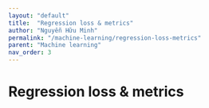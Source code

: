 ```yaml
---
layout: "default"
title:  "Regression loss & metrics"
author: "Nguyễn Hữu Minh"
permalink: "/machine-learning/regression-loss-metrics"
parent: "Machine learning"
nav_order: 3
---
```


# Regression loss & metrics
